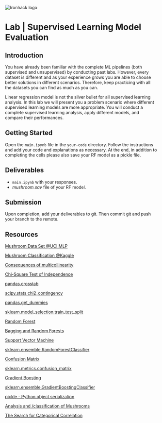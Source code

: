 ![Ironhack logo](https://i.imgur.com/1QgrNNw.png)

# Lab | Supervised Learning Model Evaluation

## Introduction

You have already been familiar with the complete ML pipelines (both supervised and unsupervised) by conducting past labs. However, every dataset is different and as your experience grows you are able to choose better solutions in different scenarios. Therefore, keep practicing with all the datasets you can find as much as you can.

Linear regression model is not the silver bullet for all supervised learning analysis. In this lab we will present you a problem scenario where different supervised learning models are more appropriate. You will conduct a complete supervised learning analysis, apply different models, and compare their performances.

## Getting Started

Open the `main.ipynb` file in the `your-code` directory. Follow the instructions and add your code and explanations as necessary. At the end, in addition to completing the cells please also save your RF model as a pickle file.

## Deliverables

- `main.ipynb` with your responses.
- *mushroom.sav* file of your RF model.

## Submission

Upon completion, add your deliverables to git. Then commit git and push your branch to the remote.

## Resources

[Mushroom Data Set @UCI MLP](https://archive.ics.uci.edu/ml/datasets/mushroom)

[Mushroom Classification @Kaggle](https://www.kaggle.com/uciml/mushroom-classification)

[Consequences of multicollinearity](https://en.wikipedia.org/wiki/Multicollinearity#Consequences_of_multicollinearity)

[Chi-Square Test of Independence](https://onlinecourses.science.psu.edu/stat500/node/56/)

[pandas.crosstab](https://pandas.pydata.org/pandas-docs/stable/generated/pandas.crosstab.html)

[scipy.stats.chi2_contingency](https://docs.scipy.org/doc/scipy-0.15.1/reference/generated/scipy.stats.chi2_contingency.html)

[pandas.get_dummies](https://pandas.pydata.org/pandas-docs/stable/generated/pandas.get_dummies.html)

[sklearn.model_selection.train_test_split](https://scikit-learn.org/stable/modules/generated/sklearn.model_selection.train_test_split.html)

[Random Forest](https://en.wikipedia.org/wiki/Random_forest)

[Bagging and Random Forests](https://onlinecourses.science.psu.edu/stat857/node/179/)

[Support Vector Machine](https://en.wikipedia.org/wiki/Support_vector_machine)

[sklearn.ensemble.RandomForestClassifier]([documentation](https://scikit-learn.org/stable/modules/generated/sklearn.ensemble.RandomForestClassifier.html))

[Confusion Matrix](https://en.wikipedia.org/wiki/Confusion_matrix)

[sklearn.metrics.confusion_matrix](https://scikit-learn.org/stable/modules/generated/sklearn.metrics.confusion_matrix.html)

[Gradient Boosting](http://blog.kaggle.com/2017/01/23/a-kaggle-master-explains-gradient-boosting/)

[sklearn.ensemble.GradientBoostingClassifier](https://scikit-learn.org/stable/modules/generated/sklearn.ensemble.GradientBoostingClassifier.html)

[pickle - Python object serialization](https://docs.python.org/3/library/pickle.html)

[Analysis and /classification of Mushrooms](https://www.kaggle.com/haimfeld87/analysis-and-classification-of-mushrooms)

[The Search for Categorical Correlation](https://towardsdatascience.com/the-search-for-categorical-correlation-a1cf7f1888c9)
